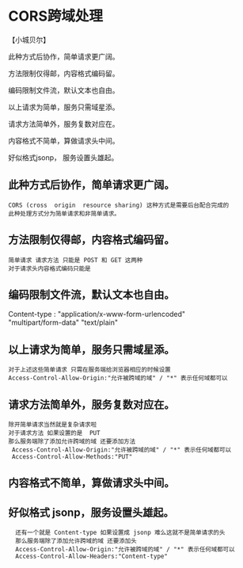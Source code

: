 # CORS跨域处理

【小城贝尔】

此种方式后协作，简单请求更广阔。

方法限制仅得邮，内容格式编码留。

编码限制文件流，默认文本也自由。

以上请求为简单，服务只需域星添。

请求方法简单外，服务复数对应在。

内容格式不简单，算做请求头中间。

好似格式jsonp， 服务设置头雄起。

## 此种方式后协作，简单请求更广阔。
    CORS (cross  origin  resource sharing) 这种方式是需要后台配合完成的
    此种处理方式分为简单请求和非简单请求。
## 方法限制仅得邮，内容格式编码留。
    简单请求 请求方法 只能是 POST 和 GET 这两种
    对于请求头内容格式编码只能是 
## 编码限制文件流，默认文本也自由。
  Content-type : "application/x-www-form-urlencoded"   
                 "multipart/form-data" 
                 "text/plain"
## 以上请求为简单，服务只需域星添。
    对于上述这些简单请求 只需在服务端给浏览器相应的时候设置
    Access-Control-Allow-Origin:"允许被跨域的域" / "*" 表示任何域都可以
## 请求方法简单外，服务复数对应在。
    除开简单请求当然就是复杂请求啦 
    对于请求方法 如果设置的是  PUT
    那么服务端除了添加允许跨域的域 还要添加方法
     Access-Control-Allow-Origin:"允许被跨域的域" / "*" 表示任何域都可以
     Access-Control-Allow-Methods:"PUT"
## 内容格式不简单，算做请求头中间。
## 好似格式 jsonp，服务设置头雄起。
      还有一个就是 Content-type 如果设置成 jsonp 难么这就不是简单请求的头
      那么服务端除了添加允许跨域的域 还要添加头
      Access-Control-Allow-Origin:"允许被跨域的域" / "*" 表示任何域都可以
      Access-Control-Allow-Headers:"Content-type"